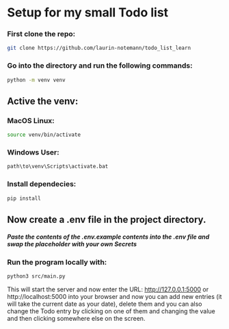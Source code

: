 # Setup for my small Todo list

### First clone the repo:
```bash
git clone https://github.com/laurin-notemann/todo_list_learn
```
### Go into the directory and run the following commands:
```bash
python -m venv venv
```
## Active the venv:
### MacOS Linux: 
```bash
source venv/bin/activate
```
### Windows User:
```bash
path\to\venv\Scripts\activate.bat
```
### Install dependecies:
```bash
pip install
```

## Now create a .env file in the project directory. 
##### Paste the contents of the .env.example contents into the .env file and swap the placeholder with your own Secrets

### Run the program locally with:
```bash
python3 src/main.py
```

This will start the server and now enter the URL: http://127.0.0.1:5000 or http://localhost:5000 into your browser and now you can add new entries (it will take the current date as your date), delete them and you can also change the Todo entry by clicking on one of them and changing the value and then clicking somewhere else on the screen.
